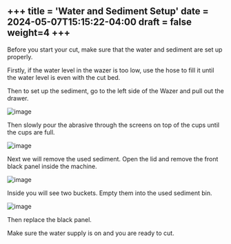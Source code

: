 +++
title = 'Water and Sediment Setup'
date = 2024-05-07T15:15:22-04:00
draft = false
weight=4
+++
---

Before you start your cut, make sure that the water and sediment are set up properly.



Firstly, if the water level in the wazer is too low, use the hose to fill it until the water level is even with the cut bed. 



Then to set up the sediment, go to the left side of the Wazer and pull out the drawer. 



![image](/images/280.jpg)



Then slowly pour the abrasive through the screens on top of the cups until the cups are full.



![image](/images/281.jpg)



Next we will remove the used sediment. Open the lid and remove the front black panel inside the machine.



![image](/images/282.jpg)



Inside you will see two buckets. Empty them into the used sediment bin.



![image](/images/283.jpg)



Then replace the black panel.



Make sure the water supply is on and you are ready to cut.
